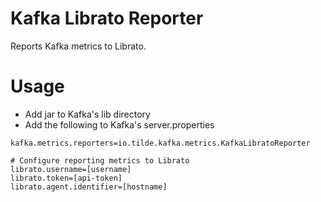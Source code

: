 # Kafka Librato Reporter

Reports Kafka metrics to Librato.

# Usage

* Add jar to Kafka's lib directory
* Add the following to Kafka's server.properties

```
kafka.metrics.reporters=io.tilde.kafka.metrics.KafkaLibratoReporter

# Configure reporting metrics to Librato
librato.username=[username]
librato.token=[api-token]
librato.agent.identifier=[hostname]
```
